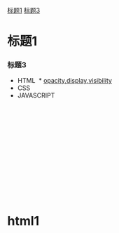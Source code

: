 [标题1](#标题1)
[标题3](#标题3)

# 标题1
### 标题3

* HTML
  * [opacity,display,visibility](html1)
* CSS
* JAVASCRIPT
 </br> </br> </br> </br> </br> </br> </br> </br> </br> </br> </br> </br> </br> </br>
 # html1
 
 
